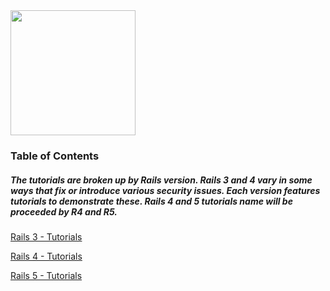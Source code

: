 <img src="https://raw.githubusercontent.com/OWASP/railsgoat/master/app/assets/images/railsgoat.png" align="center" height="200" width="200" >

### Table of Contents


##### The tutorials are broken up by Rails version. Rails 3 and 4 vary in some ways that fix or introduce various security issues. Each version features tutorials to demonstrate these. Rails 4 and 5 tutorials name will be proceeded by R4 and R5.

[Rails 3 - Tutorials](./Rails-3-Tutorials)

[Rails 4 - Tutorials](./Rails-4-Tutorials)

[Rails 5 - Tutorials](./Rails-5-Tutorials)